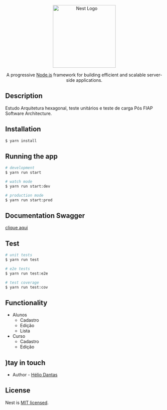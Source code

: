 <p align="center">
  <a href="http://nestjs.com/" target="blank"><img src="https://nestjs.com/img/logo-small.svg" width="200" alt="Nest Logo" /></a>
</p>

[circleci-image]: https://img.shields.io/circleci/build/github/nestjs/nest/master?token=abc123def456
[circleci-url]: https://circleci.com/gh/nestjs/nest

  <p align="center">A progressive <a href="http://nodejs.org" target="_blank">Node.js</a> framework for building efficient and scalable server-side applications.</p>
    <p align="center">

## Description

Estudo Arquitetura hexagonal, teste unitários e teste de carga Pós FIAP Software Architecture.

## Installation

```bash
$ yarn install
```

## Running the app

```bash
# development
$ yarn run start

# watch mode
$ yarn run start:dev

# production mode
$ yarn run start:prod
```

## Documentation Swagger

[clique aqui](http://localhost:3002/api)

## Test

```bash
# unit tests
$ yarn run test

# e2e tests
$ yarn run test:e2e

# test coverage
$ yarn run test:cov
```

## Functionality

- Alunos
    - Cadastro
    - Edição
    - Lista
- Curso
    - Cadastro
    - Edição

## )tay in touch

- Author - [Hélio Dantas](https://github.com/HelioDantas)

## License

Nest is [MIT licensed](LICENSE).
